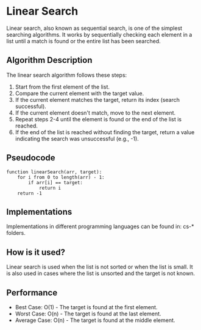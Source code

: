 # Linear Search

Linear search, also known as sequential search, is one of the simplest searching algorithms. It works by sequentially checking each element in a list until a match is found or the entire list has been searched.

## Algorithm Description

The linear search algorithm follows these steps:

1. Start from the first element of the list.
2. Compare the current element with the target value.
3. If the current element matches the target, return its index (search successful).
4. If the current element doesn't match, move to the next element.
5. Repeat steps 2-4 until the element is found or the end of the list is reached.
6. If the end of the list is reached without finding the target, return a value indicating the search was unsuccessful (e.g., -1).

## Pseudocode

```
function linearSearch(arr, target):
    for i from 0 to length(arr) - 1:
        if arr[i] == target:
            return i
    return -1
```

## Implementations

Implementations in different programming languages can be found in: cs-\* folders.

## How is it used?

Linear search is used when the list is not sorted or when the list is small. It is also used in cases where the list is unsorted and the target is not known.

## Performance

- Best Case: O(1) - The target is found at the first element.
- Worst Case: O(n) - The target is found at the last element.
- Average Case: O(n) - The target is found at the middle element.
